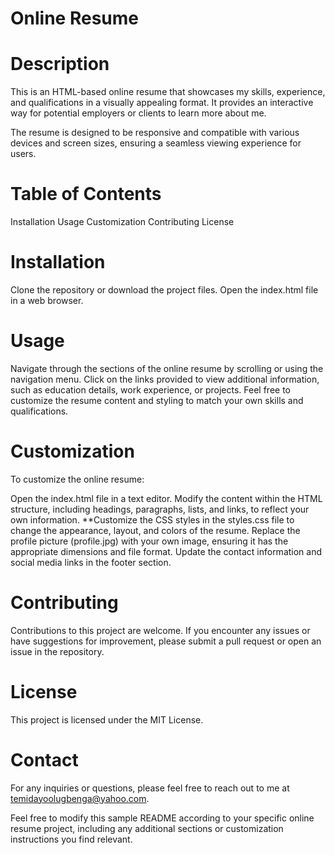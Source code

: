 # Online Resume
# Description
This is an HTML-based online resume that showcases my skills, experience, and qualifications in a visually appealing format. It provides an interactive way for potential employers or clients to learn more about me.

The resume is designed to be responsive and compatible with various devices and screen sizes, ensuring a seamless viewing experience for users.

# Table of Contents
Installation
Usage
Customization
Contributing
License


# Installation
Clone the repository or download the project files.
Open the index.html file in a web browser.

# Usage
Navigate through the sections of the online resume by scrolling or using the navigation menu.
Click on the links provided to view additional information, such as education details, work experience, or projects.
Feel free to customize the resume content and styling to match your own skills and qualifications.

# Customization
To customize the online resume:

Open the index.html file in a text editor.
Modify the content within the HTML structure, including headings, paragraphs, lists, and links, to reflect your own information.
**Customize the CSS styles in the styles.css file to change the appearance, layout, and colors of the resume.
Replace the profile picture (profile.jpg) with your own image, ensuring it has the appropriate dimensions and file format.
Update the contact information and social media links in the footer section.

# Contributing
Contributions to this project are welcome. If you encounter any issues or have suggestions for improvement, please submit a pull request or open an issue in the repository.

# License
This project is licensed under the MIT License.

# Contact
For any inquiries or questions, please feel free to reach out to me at temidayoolugbenga@yahoo.com.

Feel free to modify this sample README according to your specific online resume project, including any additional sections or customization instructions you find relevant.




